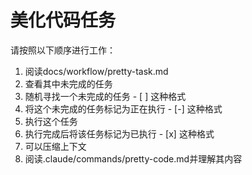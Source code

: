 # 美化代码任务
请按照以下顺序进行工作：
1. 阅读docs/workflow/pretty-task.md
2. 查看其中未完成的任务
3. 随机寻找一个未完成的任务 - [ ] 这种格式
4. 将这个未完成的任务标记为正在执行 - [-] 这种格式
5. 执行这个任务
6. 执行完成后将该任务标记为已执行 - [x] 这种格式
7. 可以压缩上下文
8. 阅读.claude/commands/pretty-code.md并理解其内容
